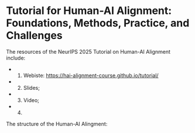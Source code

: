 # Tutorial for Human-AI Alignment: Foundations, Methods, Practice, and Challenges

The resources of the NeurIPS 2025 Tutorial on Human-AI Alignment include:
- 1. Webiste: https://hai-alignment-course.github.io/tutorial/
- 2. Slides;
- 3. Video;
- 4. 


The structure of the Human-AI Alingment: